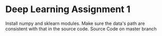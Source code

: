 # Deep Learning Assignment 1

Install numpy and sklearn modules.
Make sure the data's path are consistent with that in the source code.
Source Code on master branch
